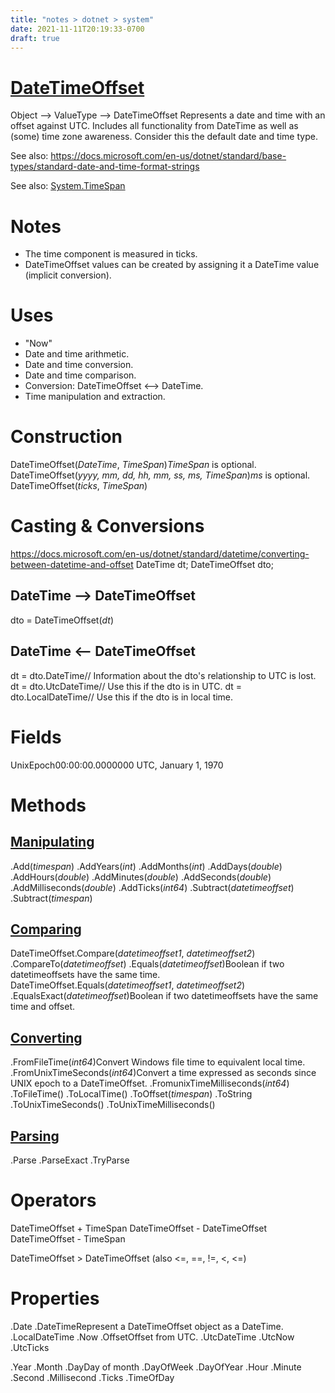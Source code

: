 ```yaml
---
title: "notes > dotnet > system"
date: 2021-11-11T20:19:33-0700
draft: true
---
```

# [DateTimeOffset](https://docs.microsoft.com/en-us/dotnet/api/system.datetimeoffset?view=net-6.0)
Object –> ValueType –> DateTimeOffset
Represents a date and time with an offset against UTC.
Includes all functionality from DateTime as well as (some) time zone awareness.
Consider this the default date and time type.

See also: <https://docs.microsoft.com/en-us/dotnet/standard/base-types/standard-date-and-time-format-strings>

See also: [System.TimeSpan](onenote:#System.TimeSpan&section-id={7CEF68E6-44B3-4DC6-BEC7-E9AABAE7A0B2}&page-id={4C3679DC-E67C-47C3-8B6F-C8278555E9A7}&end&base-path=https://d.docs.live.net/1489beaac91cb6b6/Documents/Notebooks/Code/DotNet%20Libraries.one)

# Notes
- The time component is measured in ticks.
- DateTimeOffset values can be created by assigning it a DateTime value (implicit conversion).

# Uses
- "Now"
- Date and time arithmetic.
- Date and time conversion.
- Date and time comparison.
- Conversion: DateTimeOffset <–> DateTime.
- Time manipulation and extraction.

# Construction
DateTimeOffset(*DateTime*, *TimeSpan*)*TimeSpan* is optional.
DateTimeOffset(*yyyy, mm, dd, hh, mm, ss, ms, TimeSpan*)*ms* is optional.
DateTimeOffset(*ticks*, *TimeSpan*)

# Casting & Conversions
<https://docs.microsoft.com/en-us/dotnet/standard/datetime/converting-between-datetime-and-offset>
DateTime dt;
DateTimeOffset dto;

## DateTime –> DateTimeOffset
dto = DateTimeOffset(*dt*)

## DateTime <– DateTimeOffset
dt = dto.DateTime// Information about the dto's relationship to UTC is lost.
dt = dto.UtcDateTime// Use this if the dto is in UTC.
dt = dto.LocalDateTime// Use this if the dto is in local time.

# Fields
UnixEpoch00:00:00.0000000 UTC, January 1, 1970

# Methods
## <u>Manipulating</u>
.Add(*timespan*)
.AddYears(*int*)
.AddMonths(*int*)
.AddDays(*double*)
.AddHours(*double*)
.AddMinutes(*double*)
.AddSeconds(*double*)
.AddMilliseconds(*double*)
.AddTicks(*int64*)
.Subtract(*datetimeoffset*)
.Subtract(*timespan*)

## <u>Comparing</u>
DateTimeOffset.Compare(*datetimeoffset1*, *datetimeoffset2*)
.CompareTo(*datetimeoffset*)
.Equals(*datetimeoffset*)Boolean if two datetimeoffsets have the same time.
DateTimeOffset.Equals(*datetimeoffset1*, *datetimeoffset2*)
.EqualsExact(*datetimeoffset*)Boolean if two datetimeoffsets have the same time and offset.

## <u>Converting</u>
.FromFileTime(*int64*)Convert Windows file time to equivalent local time.
.FromUnixTimeSeconds(*int64*)Convert a time expressed as seconds since UNIX epoch to a DateTimeOffset.
.FromunixTimeMilliseconds(*int64*)
.ToFileTime()
.ToLocalTime()
.ToOffset(*timespan*)
.ToString
.ToUnixTimeSeconds()
.ToUnixTimeMilliseconds()

## <u>Parsing</u>
.Parse
.ParseExact
.TryParse

# Operators
DateTimeOffset + TimeSpan
DateTimeOffset - DateTimeOffset
DateTimeOffset - TimeSpan

DateTimeOffset > DateTimeOffset (also <=, ==, !=, <, <=)

# Properties
.Date
.DateTimeRepresent a DateTimeOffset object as a DateTime.
.LocalDateTime
.Now
.OffsetOffset from UTC.
.UtcDateTime
.UtcNow
.UtcTicks

.Year
.Month
.DayDay of month
.DayOfWeek
.DayOfYear
.Hour
.Minute
.Second
.Millisecond
.Ticks
.TimeOfDay